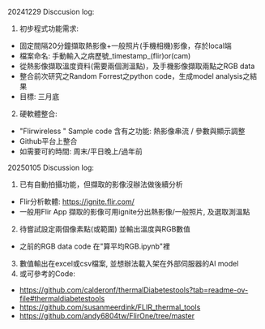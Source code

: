 20241229 Disccusion log:
1. 初步程式功能需求:
- 固定間隔20分鐘擷取熱影像+一般照片(手機相機)影像，存於local端
- 檔案命名: 手動輸入之病歷號_timestamp_(flir)or(cam)
- 從熱影像擷取溫度資料(需要兩個測溫點)，及手機影像擷取兩點之RGB data
- 整合前次研究之Random Forrest之python code，生成model analysis之結果
- 目標: 三月底
2. 硬軟體整合:
- "Flirwireless " Sample code 含有之功能: 熱影像串流 / 參數與顯示調整
- Github平台上整合
- 如需要可約時間: 周末/平日晚上/過年前

20250105 Discussion log:
1. 已有自動拍攝功能，但擷取的影像沒辦法做後續分析
- Flir分析軟體: https://ignite.flir.com/
- 一般用Flir App 擷取的影像可用ignite分出熱影像/一般照片, 及選取測溫點
2. 待嘗試設定兩個像素點(或範圍) 並輸出溫度與RGB數值
- 之前的RGB data code 在"算平均RGB.ipynb"裡
3. 數值輸出在excel或csv檔案, 並想辦法載入架在外部伺服器的AI model
4. 或可參考的Code:
- https://github.com/calderonf/thermalDiabetestools?tab=readme-ov-file#thermaldiabetestools
- https://github.com/susanmeerdink/FLIR_thermal_tools
- https://github.com/andy6804tw/FlirOne/tree/master
